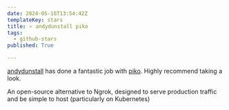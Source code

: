 ```yaml
---
date: 2024-05-16T13:54:42Z
templateKey: stars
title: ⭐ andydunstall piko
tags:
  - github-stars
published: True

---
```


[andydunstall](https://github.com/andydunstall) has done a fantastic job with [piko](https://github.com/andydunstall/piko). Highly recommend taking a look.

An open-source alternative to Ngrok, designed to serve production traffic and be simple to host (particularly on Kubernetes)
